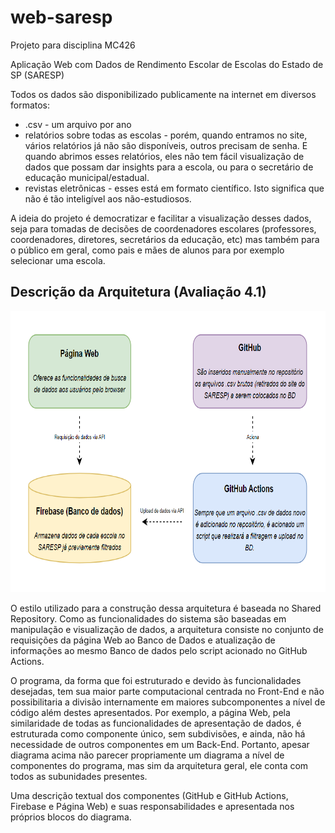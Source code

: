 # web-saresp
Projeto para disciplina MC426

Aplicação Web com Dados de Rendimento Escolar de Escolas do Estado de SP (SARESP)

Todos os dados são disponibilizado publicamente na internet em diversos formatos:
* .csv - um arquivo por ano
* relatórios sobre todas as escolas - porém, quando entramos no site, vários relatórios já não são disponíveis, outros precisam de senha. E quando abrimos esses relatórios, eles não tem fácil visualização de dados que possam dar insights para a escola, ou para o secretário de educação municipal/estadual. 
* revistas eletrônicas - esses está em formato científico. Isto significa que não é tão inteligível aos não-estudiosos. 

A ideia do projeto é democratizar e facilitar a visualização desses dados, seja para tomadas de decisões de coordenadores escolares (professores, coordenadores, diretores, secretários da educação, etc) mas também para o público em geral, como pais e mães de alunos para por exemplo selecionar uma escola.

## Descrição da Arquitetura (Avaliação 4.1)

<img src="requirements_images\diagrama.png" height="450">

O estilo utilizado para a construção dessa arquitetura é baseada no Shared Repository. Como as funcionalidades do sistema são baseadas em manipulação e visualização de dados, a arquitetura consiste no conjunto de requisições da página Web ao Banco de Dados e atualização de informações ao mesmo Banco de dados pelo script acionado no GitHub Actions.

O programa, da forma que foi estruturado e devido às funcionalidades desejadas, tem sua maior parte computacional centrada no Front-End e não possibilitaria a divisão internamente em maiores subcomponentes a nível de código além destes apresentados. Por exemplo, a página Web, pela similaridade de todas as funcionalidades de apresentação de dados, é estruturada como componente único, sem subdivisões, e ainda, não há necessidade de outros componentes em um Back-End. Portanto, apesar diagrama acima não parecer propriamente um diagrama a nível de componentes do programa, mas sim da arquitetura geral, ele conta com todos as subunidades presentes.

Uma descrição textual dos componentes (GitHub e GitHub Actions, Firebase e Página Web) e suas responsabilidades e apresentada nos próprios blocos do diagrama.

